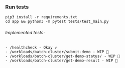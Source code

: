 
### Run tests

```shell
pip3 install -r requirements.txt
cd app && python3 -m pytest tests/test_main.py
```

###### Implemented tests:
    - /healthcheck - Okay ✔️
    - /workloads/batch-cluster/submit-demo - WIP 👷
    - /workloads/batch-cluster/get-demo-status/ - WIP 👷
    - /workloads/batch-cluster/get-demo-result - WIP 👷
